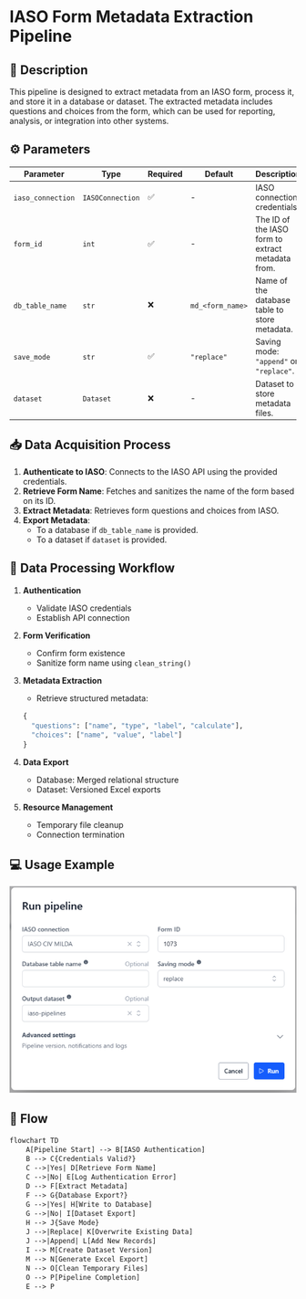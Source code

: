 # IASO Form Metadata Extraction Pipeline

## 📌 Description

This pipeline is designed to extract metadata from an IASO form, process it, and store it in a database or dataset. The extracted metadata includes questions and choices from the form, which can be used for reporting, analysis, or integration into other systems.


## ⚙️ Parameters

| Parameter        | Type            | Required | Default | Description |
|-----------------|----------------|----------|---------|-------------|
| `iaso_connection` | `IASOConnection` | ✅ | - | IASO connection credentials. |
| `form_id` | `int` | ✅ | - | The ID of the IASO form to extract metadata from. |
| `db_table_name` | `str` | ❌ | `md_<form_name>` | Name of the database table to store metadata. |
| `save_mode` | `str` | ✅ | `"replace"` | Saving mode: `"append"` or `"replace"`. |
| `dataset` | `Dataset` | ❌ | - | Dataset to store metadata files. |


## 📥 Data Acquisition Process

1. **Authenticate to IASO**: Connects to the IASO API using the provided credentials.
2. **Retrieve Form Name**: Fetches and sanitizes the name of the form based on its ID.
3. **Extract Metadata**: Retrieves form questions and choices from IASO.
4. **Export Metadata**:
   - To a database if `db_table_name` is provided.
   - To a dataset if `dataset` is provided. 

## 🔄 Data Processing Workflow

1. **Authentication**
   - Validate IASO credentials
   - Establish API connection

2. **Form Verification**
   - Confirm form existence
   - Sanitize form name using `clean_string()`

3. **Metadata Extraction**
   - Retrieve structured metadata:
   ```python
   {
     "questions": ["name", "type", "label", "calculate"],
     "choices": ["name", "value", "label"]
   }
   ```

4. **Data Export**
   - Database: Merged relational structure
   - Dataset: Versioned Excel exports

5. **Resource Management**
   - Temporary file cleanup
   - Connection termination

## 💻 Usage Example
![run image](docs/images/example_run.png)

## 🔄 Flow

```mermaid
flowchart TD
    A[Pipeline Start] --> B[IASO Authentication]
    B --> C{Credentials Valid?}
    C -->|Yes| D[Retrieve Form Name]
    C -->|No| E[Log Authentication Error]
    D --> F[Extract Metadata]
    F --> G{Database Export?}
    G -->|Yes| H[Write to Database]
    G -->|No| I[Dataset Export]
    H --> J{Save Mode}
    J -->|Replace| K[Overwrite Existing Data]
    J -->|Append| L[Add New Records]
    I --> M[Create Dataset Version]
    M --> N[Generate Excel Export]
    N --> O[Clean Temporary Files]
    O --> P[Pipeline Completion]
    E --> P
```